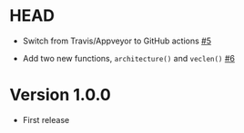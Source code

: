 # HEAD

-   Switch from Travis/Appveyor to GitHub actions [#5](https://github.com/ziotom78/Libsharp.jl/pull/5)

-   Add two new functions, `architecture()` and `veclen()` [#6](https://github.com/ziotom78/Libsharp.jl/pull/6)

# Version 1.0.0

-   First release

